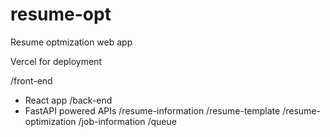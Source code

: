 # resume-opt
Resume optmization web app

Vercel for deployment

/front-end
  * React app 
/back-end
  * FastAPI powered APIs
    /resume-information
    /resume-template
    /resume-optimization
    /job-information
    /queue

